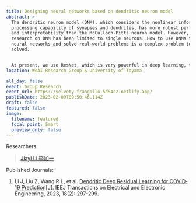 ```yaml
---
title: Designing neural networks based on dendritic neuron model
abstract: >-
  The dendritic neuron model (DNM), which considers the nonlinear information
  processing capability of synapses and dendrites, has more robust performance
  and interpretability than the McCulloch-Pitts neuron model. However, most
  research on DNM has been limited to single neurons. How to use DNMs to form
  neural networks and solve real-world problems is a complex problem to be
  solved.


  At present, we use ResNet, which is very powerful in deep learning, to combine with DNM to design DResNet with stronger performance. DResNet has shown powerful ability in COVID-19 detection problems. It can accurately detect patients with COVID-19 with over 98% accuracy. In the future, we will realize the use of DNM to compose more complex neural networks and apply them to various hard-to-solve practical problems.
location: WeAI Research Group & University of Toyama

all_day: false
event: Group Research
event_url: https://velvety-frangollo-5d54c2.netlify.app/
publishDate: 2023-02-09T09:50:46.114Z
draft: false
featured: false
image:
  filename: featured
  focal_point: Smart
  preview_only: false
---
```

Researchers:

> [Jiayi Li 李加一](https://velvety-frangollo-5d54c2.netlify.app/author/jiayi-li-%E6%9D%8E%E5%8A%A0%E4%B8%80/)

Published Journals:

1. Li J, Liu Z, Wang R L, et al. [Dendritic Deep Residual Learning for COVID‐19 Prediction](https://doi.org/10.1002/tee.23723)\[J]. IEEJ Transactions on Electrical and Electronic Engineering, 2023, 18(2): 297-299.
